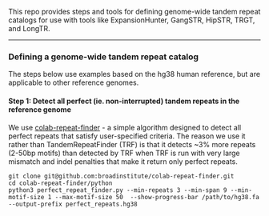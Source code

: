 This repo provides steps and tools for defining genome-wide tandem repeat catalogs for use with tools like ExpansionHunter, GangSTR, HipSTR, TRGT, and LongTR. 

---
### Defining a genome-wide tandem repeat catalog

The steps below use examples based on the hg38 human reference, but are applicable to other reference genomes. 

#### Step 1: Detect all perfect (ie. non-interrupted) tandem repeats in the reference genome

We use [colab-repeat-finder](https://github.com/broadinstitute/colab-repeat-finder) - a simple algorithm designed to detect all perfect repeats that satisfy user-specified criteria. 
The reason we use it rather than TandemRepeatFinder (TRF) is that it detects ~3% more repeats (2-50bp motifs) than detected by TRF when TRF is run with very large mismatch and indel penalties that make it return only perfect repeats. 

```
git clone git@github.com:broadinstitute/colab-repeat-finder.git
cd colab-repeat-finder/python
python3 perfect_repeat_finder.py --min-repeats 3 --min-span 9 --min-motif-size 1 --max-motif-size 50  --show-progress-bar /path/to/hg38.fa   --output-prefix perfect_repeats.hg38
```
